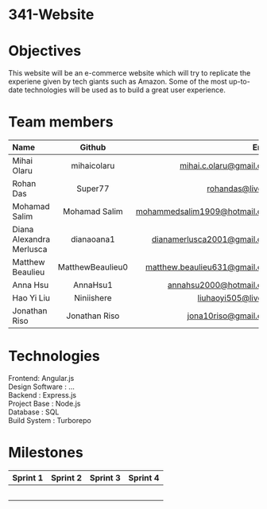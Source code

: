 # 341-Website

# Objectives
This website will be an e-commerce website which will try to replicate the experiene given by tech giants such as Amazon. Some of the most up-to-date technologies will be used as to build a great user experience. 

# Team members

|     Name      |    Github     |          Email|
| :------------- | :-------------: | -------------: |
| Mihai Olaru   | mihaicolaru | mihai.c.olaru@gmail.com              |
| Rohan Das     | Super77  |  rohandas@live.ca             |
| Mohamad Salim | Mohamad Salim  |     mohammedsalim1909@hotmail.com       |
| Diana Alexandra Merlusca| dianaoana1  |    dianamerlusca2001@gmail.com              |
| Matthew Beaulieu | MatthewBeaulieu0  |  matthew.beaulieu631@gmail.com             |
| Anna Hsu | AnnaHsu1  |        annahsu2000@hotmail.com       |
| Hao Yi Liu | Niniishere  |     liuhaoyi505@live.cn          |
| Jonathan Riso | Jonathan Riso  |      jona10riso@gmail.com         |

# Technologies 
Frontend: Angular.js <br />
Design Software : ...<br />
Backend : Express.js <br />
Project Base : Node.js <br />
Database : SQL <br />
Build System : Turborepo <br />


# Milestones 
|     Sprint 1    |    Sprint 2     |         Sprint 3 |Sprint 4 |
| :-------------: | :-------------: | :-------------: |:-------------: |
|  ||  ||
|  ||  ||
|  ||  ||
|  ||  ||
|  ||  ||


